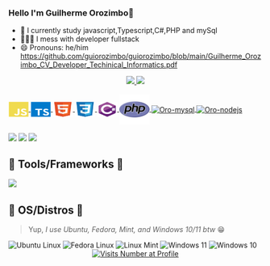 ### Hello I'm Guilherme Orozimbo👋



- 🌱 I currently study javascript,Typescript,C#,PHP and mySql
- 👨🏽‍💻 I mess with developer fullstack 
- 😄 Pronouns: he/him
 <br>https://github.com/guiorozimbo/guiorozimbo/blob/main/Guilherme_Orozimbo_CV_Developer_Techinical_Informatics.pdf
<div align="center">
 <a href="https://github.com/guiorozimbo">
 <img height="180em" src="https://github-readme-stats.vercel.app/api?username=guiorozimbo&show_icons=true&theme=react&include_all_commits=true&count_private=true"/>
 <img height="180em" src="https://github-readme-stats.vercel.app/api/top-langs/?username=guiorozimbo&layout=compact&langs_count=7&theme=react"/>
</div>

  
 
  <div style="display: inline_block"><br>
  <img align="center" alt="Oro-Js" height="30" width="40" src="https://raw.githubusercontent.com/devicons/devicon/master/icons/javascript/javascript-plain.svg">
  <img align="center" alt="Oro-Ts" height="30" width="40" src="https://raw.githubusercontent.com/devicons/devicon/master/icons/typescript/typescript-plain.svg">
  <img align="center" alt="Oro-HTML" height="30" width="40" src="https://raw.githubusercontent.com/devicons/devicon/master/icons/html5/html5-original.svg">
  <img align="center" alt="Oro-CSS" height="30" width="40" src="https://raw.githubusercontent.com/devicons/devicon/master/icons/css3/css3-original.svg">
  <img align="center" alt="Oro-Csharp" height="30" width="40" src="https://raw.githubusercontent.com/devicons/devicon/master/icons/csharp/csharp-original.svg">
    <img align="center" alt="Oro-PHP" height="60" width="60"  src=https://raw.githubusercontent.com/devicons/devicon/master/icons/php/php-original.svg>
  <img align="center" alt="Oro-mysql"height="50" width="50"src="https://github.com/Thomas-Boi/devicon/blob/master/icons/mysql/mysql-original-wordmark.svg">
   <img align="center" alt="Oro-nodejs" height="60" width="60"  src=https://github.com/Thomas-Boi/devicon/blob/master/icons/nodejs/nodejs-original-wordmark.svg>
   
</div>
  
<br>
  <div>
     <a href="https://www.instagram.com/guilherme_orozimbo/" target="_blank"><img src="https://img.shields.io/badge/-Instagram-%23333?style=for-the-badge&logo=instagram&logoColor=white" target="_blank"></a>
   <a href="mailto:guilhermegv890@gmail.com" ><img src="https://img.shields.io/badge/-Gmail-%23333?style=for-the-badge&logo=gmail&logoColor=white" target="_blank"></a>
    <a href="https://www.linkedin.com/in/guilherme-ramos-b28b6124b" target="_blank"><img src="https://img.shields.io/badge/-LinkedIn-%23333?style=for-the-badge&logo=linkedin&logoColor=white" target="_blank"></a> 
 </div>
 <h2 align="left">🧰 Tools/Frameworks 🧰</h2>
 
 <p align="left">
  <a href="https://skillicons.dev">
    <img src="https://skillicons.dev/icons?i=github,git,bootstrap,vscode,windows,linux,nodejs,postman,laravel" />
  </a>
</p>
<h2>🐧 OS/Distros 🐧 </h2>

> Yup, *I use Ubuntu, Fedora, Mint, and Windows 10/11 btw* 😁

<a alt="Ubuntu">
  <img alt="Ubuntu Linux" src="https://img.shields.io/badge/Ubuntu-C51A4A?style=for-the-badge&logo=ubuntu" />
</a>
<a alt="Fedora">
  <img alt="Fedora Linux" src="https://img.shields.io/badge/Fedora-51A2DA?style=for-the-badge&logo=fedora&logoColor=white" />
</a>
<a alt="Linux Mint">
  <img alt="Linux Mint" src="https://img.shields.io/badge/Linux%20Mint-87CF3E?style=for-the-badge&logo=linux-mint&logoColor=white" />
</a>
<a alt="Windows 11">
  <img alt="Windows 11" src="https://img.shields.io/badge/Windows%2011-0078D6?style=for-the-badge&logo=windows11&logoColor=white" />
</a>
<a alt="Windows 10">
  <img alt="Windows 10" src="https://img.shields.io/badge/Windows%2010-0078D6?style=for-the-badge&logo=windows&logoColor=white" />
</a>

 <br>
  <div align='center'>
  <a href="https://github.com/guiorozimbo"><img alt="Visits Number at Profile" src="https://komarev.com/ghpvc/?username=guiorozimbo&color=lightgrey&style=flat-square&label=Visitas"></a>
</div>
 
  
   
   
